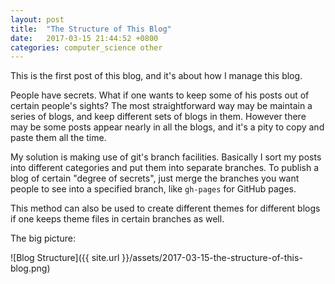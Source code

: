 ```yaml
---
layout: post
title:  "The Structure of This Blog"
date:   2017-03-15 21:44:52 +0800
categories: computer_science other
---
```

This is the first post of this blog, and it's about how I manage this blog.

People have secrets. What if one wants to keep some of his posts out of certain people's sights? The most straightforward way may be maintain a series of blogs, and keep different sets of blogs in them. However there may be some posts appear nearly in all the blogs, and it's a pity to copy and paste them all the time.

My solution is making use of git's branch facilities. Basically I sort my posts into different categories and put them into separate branches. To publish a blog of certain "degree of secrets", just merge the branches you want people to see into a specified branch, like `gh-pages` for GitHub pages.

This method can also be used to create different themes for different blogs if one keeps theme files in certain branches as well.

The big picture:

![Blog Structure]({{ site.url }}/assets/2017-03-15-the-structure-of-this-blog.png)
